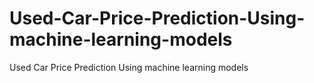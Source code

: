 # Used-Car-Price-Prediction-Using-machine-learning-models
Used Car Price Prediction Using machine learning models
